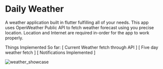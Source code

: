 # Daily Weather

A weather application built in flutter fulfilling all of your needs. This app uses OpenWeather Public API to fetch weather forecast using you precise location.
Location and Internet are required in-order for the app to work properly.

Things Implemented So far:
[ Current Weather fetch through API ]
[ Five day weather fetch ]
[ Notifications Implemented ]

![weather_showcase](https://user-images.githubusercontent.com/67834876/181786379-ecbecfc4-07df-43c7-bb57-e41f2ce02fe3.png)
